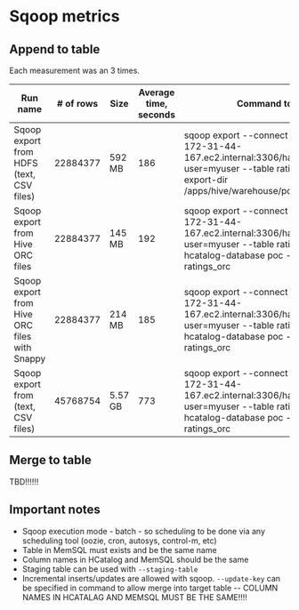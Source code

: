 # Sqoop metrics

## Append to table

Each measurement was an 3 times.

| Run name | # of rows | Size | Average time, seconds | Command to run |
| -------- | --------- | ---------- | --- | -------------------------------- |
| Sqoop export from HDFS (text, CSV files) | 22884377 | 592 MB | 186 | sqoop export --connect jdbc:mysql://ip-172-31-44-167.ec2.internal:3306/hadoop_poc?user=myuser --table ratings_text --export-dir /apps/hive/warehouse/poc.db/ratings_text |
| Sqoop export from Hive ORC files | 22884377 | 145 MB | 192 | sqoop export --connect jdbc:mysql://ip-172-31-44-167.ec2.internal:3306/hadoop_poc?user=myuser --table ratings_orc --hcatalog-database poc --hcatalog-table ratings_orc |
| Sqoop export from Hive ORC files with Snappy | 22884377 | 214 MB | 185 | sqoop export --connect jdbc:mysql://ip-172-31-44-167.ec2.internal:3306/hadoop_poc?user=myuser --table ratings_orc --hcatalog-database poc --hcatalog-table ratings_orc |
| Sqoop export from (text, CSV files) | 45768754 | 5.57 GB | 773 | sqoop export --connect jdbc:mysql://ip-172-31-44-167.ec2.internal:3306/hadoop_poc?user=myuser --table ratings_orc --hcatalog-database poc --hcatalog-table ratings_orc |

## Merge to table 

TBD!!!!!!

## Important notes

* Sqoop execution mode - batch - so scheduling to be done via any scheduling tool (oozie, cron, autosys, control-m, etc)
* Table in MemSQL must exists and be the same name
* Column names in HCatalog and MemSQL should be the same
* Staging table can be used with `--staging-table`
* Incremental inserts/updates are allowed with sqoop. `--update-key` can be specified in command to allow merge into target table 
	-- COLUMN NAMES IN HCATALAG AND MEMSQL MUST BE THE SAME!!!!

